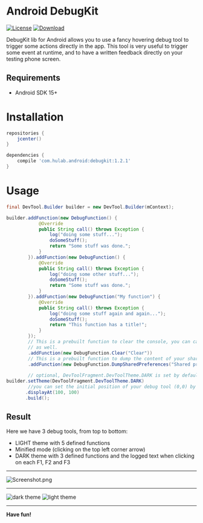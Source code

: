 # Android DebugKit 
[![License](https://img.shields.io/badge/License-Apache%202.0-blue.svg)](https://opensource.org/licenses/Apache-2.0) [ ![Download](https://api.bintray.com/packages/nebneb/DebugKit/debugkit/images/download.svg) ](https://bintray.com/nebneb/DebugKit/debugkit/_latestVersion)

DebugKit lib for Android allows you to use a fancy hovering debug tool to trigger some actions directly in the app. This tool is very useful to trigger some event at runtime, and to have a written feedback directly on your testing phone screen.

## Requirements

* Android SDK 15+

# Installation
```groovy
repositories {
    jcenter()
}

dependencies {
    compile 'com.hulab.android:debugkit:1.2.1'
}
```

# Usage

```java
final DevTool.Builder builder = new DevTool.Builder(mContext);

builder.addFunction(new DebugFunction() {
            @Override
            public String call() throws Exception {
                log("doing some stuff...");
                doSomeStuff();
                return "Some stuff was done.";
            }
        }).addFunction(new DebugFunction() {
            @Override
            public String call() throws Exception {
                log("doing some other stuff...");
                doSomeStuff();
                return "Some stuff was done.";
            }
        }).addFunction(new DebugFunction("My function") {
            @Override
            public String call() throws Exception {
                log("doing some stuff again and again...");
                doSomeStuff();
                return "This function has a title!";
            }
        });                
        // This is a prebuilt function to clear the console, you can call clear() in any function
        // as well.
        .addFunction(new DebugFunction.Clear("Clear"))
        // This is a prebuilt function to dump the content of your shared preferences file.
        .addFunction(new DebugFunction.DumpSharedPreferences("Shared prefs", PREFS_FILE_NAME));
 
        // optional, DevToolFragment.DevToolTheme.DARK is set by default
builder.setTheme(DevToolFragment.DevToolTheme.DARK)
        //you can set the initial position of your debug tool (0,0) by default
       .displayAt(100, 100)
       .build();
```

## Result

Here we have 3 debug tools, from top to bottom:


* LIGHT theme with 5 defined functions
* Minified mode (clicking on the top left corner arrow)
* DARK theme with 3 defined functions and the logged text when clicking on each F1, F2 and F3
___
![Screenshot.png](https://github.com/hulab/debugkit/blob/master/resources/screenshot.png)
___
![dark theme](https://github.com/hulab/debugkit/blob/master/resources/theme_dark.gif)
![light theme](https://github.com/hulab/debugkit/blob/master/resources/theme_light.gif)
___

**Have fun!**
